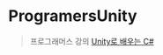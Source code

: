 # ProgramersUnity

> 프로그래머스 강의
> [Unity로 배우는 C#](https://school.programmers.co.kr/learn/courses/1/1-unity%EB%A1%9C-%EB%B0%B0%EC%9A%B0%EB%8A%94-c)
